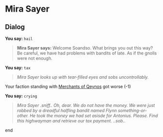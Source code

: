 # Mira Sayer
## Dialog


**You say:** `hail`



>**Mira Sayer says:** Welcome Soandso. What brings you out this way? Be careful, we have had problems with bandits of late. As if the gnolls were not enough.

**You say:** `tax`



>*Mira Sayer looks up with tear-filled eyes and sobs uncontrollably.*


Your faction standing with [Merchants of Qeynos](/faction/291) got worse (<span class='text-danger'>-1</span>)

**You say:** `crying`



>*Mira Sayer .sniff.. Oh, dear. We do not have the money. We were just robbed by a dreadful halfling bandit named Flynn something-or-other. He took the money we had set asisde for Antonius. Please. Find this highwayman and retrieve our tax payment. ..sob..*


end